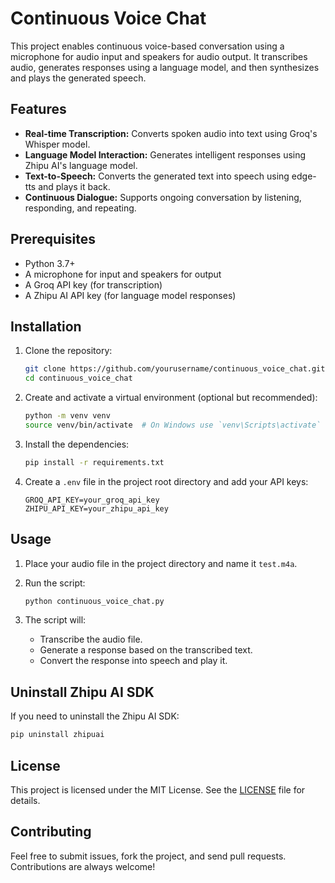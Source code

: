 # Continuous Voice Chat

This project enables continuous voice-based conversation using a microphone for audio input and speakers for audio output. It transcribes audio, generates responses using a language model, and then synthesizes and plays the generated speech.

## Features

- **Real-time Transcription:** Converts spoken audio into text using Groq's Whisper model.
- **Language Model Interaction:** Generates intelligent responses using Zhipu AI's language model.
- **Text-to-Speech:** Converts the generated text into speech using edge-tts and plays it back.
- **Continuous Dialogue:** Supports ongoing conversation by listening, responding, and repeating.

## Prerequisites

- Python 3.7+
- A microphone for input and speakers for output
- A Groq API key (for transcription)
- A Zhipu AI API key (for language model responses)

## Installation

1. Clone the repository:

   ```bash
   git clone https://github.com/yourusername/continuous_voice_chat.git
   cd continuous_voice_chat
   ```

2. Create and activate a virtual environment (optional but recommended):

   ```bash
   python -m venv venv
   source venv/bin/activate  # On Windows use `venv\Scripts\activate`
   ```

3. Install the dependencies:

   ```bash
   pip install -r requirements.txt
   ```

4. Create a `.env` file in the project root directory and add your API keys:

   ```text
   GROQ_API_KEY=your_groq_api_key
   ZHIPU_API_KEY=your_zhipu_api_key
   ```

## Usage

1. Place your audio file in the project directory and name it `test.m4a`.
   
2. Run the script:

   ```bash
   python continuous_voice_chat.py
   ```

3. The script will:
   - Transcribe the audio file.
   - Generate a response based on the transcribed text.
   - Convert the response into speech and play it.

## Uninstall Zhipu AI SDK

If you need to uninstall the Zhipu AI SDK:

```bash
pip uninstall zhipuai
```

## License

This project is licensed under the MIT License. See the [LICENSE](LICENSE) file for details.

## Contributing

Feel free to submit issues, fork the project, and send pull requests. Contributions are always welcome!
